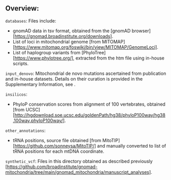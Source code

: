 ## Overview:

`databases`: Files include:
- gnomAD data in tsv format, obtained from the [gnomAD browser][https://gnomad.broadinstitute.org/downloads]. 
- List of loci in mitochondrial genome [from MITOMAP][https://www.mitomap.org/foswiki/bin/view/MITOMAP/GenomeLoci].
- List of haplogroup variants from [PhyloTree][https://www.phylotree.org/], extracted from the htm file using in-house scripts.

`input_denovo`: Mitochondrial de novo mutations ascertained from publication and in-house datasets. Details on their curation is provided in the Supplementary Information, see <placeholder>.

`insilicos`: 
- PhyloP conservation scores from alignment of 100 vertebrates, obtained [from UCSC][http://hgdownload.soe.ucsc.edu/goldenPath/hg38/phyloP100way/hg38.100way.phyloP100way/].

`other_annotations`:
- tRNA positions, source file obtained [from MitoTIP][https://github.com/sonneysa/MitoTIP/] and manually converted to list of tRNA positions for each mtDNA coordinate.

`synthetic_vcf`: Files in this directory obtained as described previously [https://github.com/broadinstitute/gnomad-mitochondria/tree/main/gnomad_mitochondria/manuscript_analyses].
